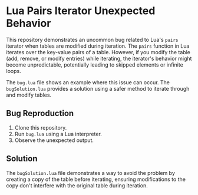# Lua Pairs Iterator Unexpected Behavior

This repository demonstrates an uncommon bug related to Lua's `pairs` iterator when tables are modified during iteration. The `pairs` function in Lua iterates over the key-value pairs of a table. However, if you modify the table (add, remove, or modify entries) while iterating, the iterator's behavior might become unpredictable, potentially leading to skipped elements or infinite loops.

The `bug.lua` file shows an example where this issue can occur. The `bugSolution.lua` provides a solution using a safer method to iterate through and modify tables.

## Bug Reproduction

1.  Clone this repository.
2.  Run `bug.lua` using a Lua interpreter.
3.  Observe the unexpected output.

## Solution

The `bugSolution.lua` file demonstrates a way to avoid the problem by creating a copy of the table before iterating, ensuring modifications to the copy don't interfere with the original table during iteration.